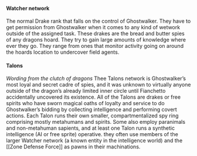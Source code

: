 #### Watcher network
The normal Drake rank that falls on the control of Ghostwalker.  They have to get permission from Ghostwalker when it comes to any kind of wetwork outside of the assigned task. These drakes are the bread and butter spies of any dragons hoard. They try to gain large amounts of knowledge where ever they go. They range from ones that monitor activity going on around the hoards location to undercover field agents. 

#### Talons
*Wording from the clutch of dragons*
Thee Talons network is Ghostwalker’s most loyal and secret cadre of spies, and it was unknown to virtually anyone outside of the dragon’s already limited inner circle until Fianchetto accidentally uncovered its existence. All of the Talons are drakes or free spirits who have sworn magical oaths of loyalty and service to do Ghostwalker’s bidding by collecting intelligence and performing covert actions. Each Talon runs their own smaller, compartmentalized spy ring comprising mostly metahumans and spirits. Some also employ paranimals and non-metahuman sapients, and at least one Talon runs a synthetic intelligence (AI or free sprite) operative. they often use members of the larger Watcher network (a known entity in the intelligence world) and the [[Zone Defense Force]] as pawns in their machinations.